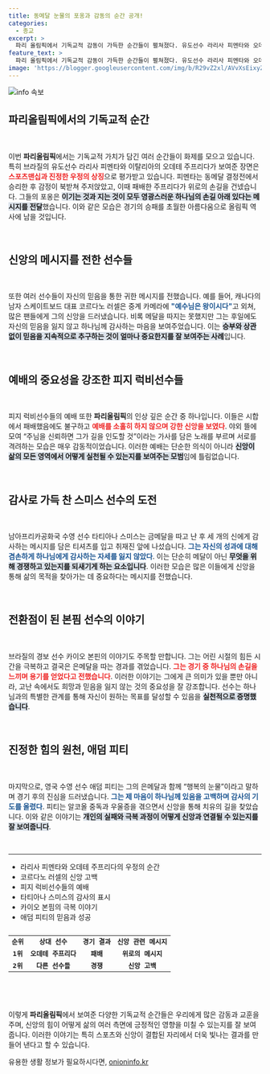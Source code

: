 ```yaml
---
title: 동메달 눈물의 포옹과 감동의 순간 공개!
categories:
  - 종교
excerpt: >
  파리 올림픽에서 기독교적 감동이 가득한 순간들이 펼쳐졌다. 유도선수 라리사 피멘타와 오데테 주프리다의 눈물어린 포옹부터, 코르다노 러셀의 예수님은 왕이시다! 외침까지! 올림픽에서 펼쳐진 믿음의 아름다움을 확인해보세요.
feature_text: >
  파리 올림픽에서 기독교적 감동이 가득한 순간들이 펼쳐졌다. 유도선수 라리사 피멘타와 오데테 주프리다의 눈물어린 포옹부터, 코르다노 러셀의 예수님은 왕이시다! 외침까지! 올림픽에서 펼쳐진 믿음의 아름다움을 확인해보세요.
image: 'https://blogger.googleusercontent.com/img/b/R29vZ2xl/AVvXsEixyZcFfHzMRdzZMjFBmAUKJYCLCGyLL1o632UiGVXcaFdKo_bkvkuCioo0uUKlGfBVcT3P84aROyZIXSBEx3Aw5nCQ3pTgDom1WDC4m8eifvWiAmWEEVb4x6G_l8C0QH225ldMjyaFvpxGEBGNO37VmDTDMHGhJPq73UglMfDca1-0aw/s1600/blogspot.png'
---
```


<p><img src="https://blogger.googleusercontent.com/img/b/R29vZ2xl/AVvXsEixyZcFfHzMRdzZMjFBmAUKJYCLCGyLL1o632UiGVXcaFdKo_bkvkuCioo0uUKlGfBVcT3P84aROyZIXSBEx3Aw5nCQ3pTgDom1WDC4m8eifvWiAmWEEVb4x6G_l8C0QH225ldMjyaFvpxGEBGNO37VmDTDMHGhJPq73UglMfDca1-0aw/s1600/blogspot.png" alt="info 속보" /></p>

<h2 data-ke-size="size26">파리올림픽에서의 기독교적 순간</h2>

<p data-ke-size="size16">&nbsp;</p>

<p>이번 <b>파리올림픽</b>에서는 기독교적 가치가 담긴 여러 순간들이 화제를 모으고 있습니다. 특히 브라질의 유도선수 라리사 피멘타와 이탈리아의 오데테 주프리다가 보여준 장면은 <b><span style="color: #ee2323;">스포츠맨십과 진정한 우정의 상징</span></b>으로 평가받고 있습니다. 피멘타는 동메달 결정전에서 승리한 후 감정이 북받쳐 주저앉았고, 이때 패배한 주프리다가 위로의 손길을 건넸습니다. 그들의 포옹은 <b><span style="background-color: #21538527;">이기는 것과 지는 것이 모두 영광스러운 하나님의 손길 아래 있다는 메시지를 전달</span></b>했습니다. 이와 같은 모습은 경기의 승패를 초월한 아름다움으로 올림픽 역사에 남을 것입니다.</p></p>

<p data-ke-size="size16">&nbsp;</p>

<h2 data-ke-size="size26">신앙의 메시지를 전한 선수들</h2>

<p data-ke-size="size16">&nbsp;</p>

<p>또한 여러 선수들이 자신의 믿음을 통한 귀한 메시지를 전했습니다. 예를 들어, 캐나다의 남자 스케이트보드 대표 코르다노 러셀은 중계 카메라에 <b><span style="color: #1a5490;">"예수님은 왕이시다"</span></b>고 외쳐, 많은 팬들에게 그의 신앙을 드러냈습니다. 비록 메달을 따지는 못했지만 그는 후일에도 자신의 믿음을 잃지 않고 하나님께 감사하는 마음을 보여주었습니다. 이는 <b><span style="background-color: #21538527;">승부와 상관없이 믿음을 지속적으로 추구하는 것이 얼마나 중요한지를 잘 보여주는 사례</span></b>입니다.</p></p>

<p data-ke-size="size16">&nbsp;</p>

<h2 data-ke-size="size26">예배의 중요성을 강조한 피지 럭비선수들</h2>

<p data-ke-size="size16">&nbsp;</p>

<p>피지 럭비선수들의 예배 또한 <b>파리올림픽</b>의 인상 깊은 순간 중 하나입니다. 이들은 시합에서 패배했음에도 불구하고 <b><span style="color: #ee2323;">예배를 소홀히 하지 않으며 강한 신앙을 보였다</span></b>. 야외 뜰에 모여 “주님을 신뢰하면 그가 길을 인도할 것”이라는 가사를 담은 노래를 부르며 서로를 격려하는 모습은 매우 감동적이었습니다. 이러한 예배는 단순한 의식이 아니라 <b><span style="background-color: #21538527;">신앙이 삶의 모든 영역에서 어떻게 실천될 수 있는지를 보여주는 모범</span></b>임에 틀림없습니다.</p></p>

<p data-ke-size="size16">&nbsp;</p>

<h2 data-ke-size="size26">감사로 가득 찬 스미스 선수의 도전</h2>

<p data-ke-size="size16">&nbsp;</p>

<p>남아프리카공화국 수영 선수 타티아나 스미스는 금메달을 따고 난 후 세 개의 신에게 감사하는 메시지를 담은 티셔츠를 입고 취재진 앞에 나섰습니다. <b><span style="color: #1a5490;">그는 자신의 성과에 대해 겸손하게 하나님에게 감사하는 자세를 잃지 않았다</span></b>. 이는 단순히 메달이 아닌 <b><span style="background-color: #21538527;">무엇을 위해 경쟁하고 있는지를 되새기게 하는 요소입니다</span></b>. 이러한 모습은 많은 이들에게 신앙을 통해 삶의 목적을 찾아가는 데 중요하다는 메시지를 전했습니다.</p></p>

<p data-ke-size="size16">&nbsp;</p>

<h2 data-ke-size="size26">전환점이 된 본핌 선수의 이야기</h2>

<p data-ke-size="size16">&nbsp;</p>

<p>브라질의 경보 선수 카이오 본핀의 이야기도 주목할 만합니다. 그는 어린 시절의 힘든 시간을 극복하고 결국은 은메달을 따는 경과를 겪었습니다. <b><span style="color: #ee2323;">그는 경기 중 하나님의 손길을 느끼며 용기를 얻었다고 전했습니다</span></b>. 이러한 이야기는 그에게 큰 의미가 있을 뿐만 아니라, 고난 속에서도 희망과 믿음을 잃지 않는 것의 중요성을 잘 강조합니다. 선수는 하나님과의 특별한 관계를 통해 자신이 원하는 목표를 달성할 수 있음을 <b><span style="background-color: #21538527;">실천적으로 증명했습니다</span></b>.</p></p>

<p data-ke-size="size16">&nbsp;</p>

<h2 data-ke-size="size26">진정한 힘의 원천, 애덤 피티</h2>

<p data-ke-size="size16">&nbsp;</p>

<p>마지막으로, 영국 수영 선수 애덤 피티는 그의 은메달과 함께 “행복의 눈물”이라고 말하며 경기 후의 진심을 드러냈습니다. <b><span style="color: #1a5490;">그는 제 마음이 하나님께 있음을 고백하며 감사의 기도를 올렸다</span></b>. 피티는 알코올 중독과 우울증을 겪으면서 신앙을 통해 치유의 길을 찾았습니다. 이와 같은 이야기는 <b><span style="background-color: #21538527;">개인의 실패와 극복 과정이 어떻게 신앙과 연결될 수 있는지를 잘 보여줍니다</span></b>.</p></p>

<p data-ke-size="size16">&nbsp;</p>

<hr>

<ul>
<li>라리사 피멘타와 오데테 주프리다의 우정의 순간</li>
<li>코르다노 러셀의 신앙 고백</li>
<li>피지 럭비선수들의 예배</li>
<li>타티아나 스미스의 감사의 표시</li>
<li>카이오 본핌의 극복 이야기</li>
<li>애덤 피티의 믿음과 성공</li>
</ul>

<pre>
<table>
<tr>
<td style="text-align: center; height: 17px;"><b>순위</b></td>
<td style="text-align: center; height: 17px;"><b>상대 선수</b></td>
<td style="text-align: center; height: 17px;"><b>경기 결과</b></td>
<td style="text-align: center; height: 17px;"><b>신앙 관련 메시지</b></td>
</tr>
<tr>
<td style="text-align: center; height: 17px;"><b>1위</b></td>
<td style="text-align: center; height: 17px;"><b>오데테 주프리다</b></td>
<td style="text-align: center; height: 17px;"><b>패배</b></td>
<td style="text-align: center; height: 17px;"><b>위로의 메시지</b></td>
</tr>
<tr>
<td style="text-align: center; height: 17px;"><b>2위</b></td>
<td style="text-align: center; height: 17px;"><b>다른 선수들</b></td>
<td style="text-align: center; height: 17px;"><b>경쟁</b></td>
<td style="text-align: center; height: 17px;"><b>신앙 고백</b></td>
</tr>
</table>
</pre>

<p data-ke-size="size16">&nbsp;</p>

<p>이렇게 <b>파리올림픽</b>에서 보여준 다양한 기독교적 순간들은 우리에게 많은 감동과 교훈을 주며, 신앙의 힘이 어떻게 삶의 여러 측면에 긍정적인 영향을 미칠 수 있는지를 잘 보여줍니다. 이러한 이야기는 특히 스포츠와 신앙이 결합된 자리에서 더욱 빛나는 결과를 만들어 낸다고 할 수 있습니다.</p>
유용한 생활 정보가 필요하시다면, <a href="https://onioninfo.kr" rel="dofollow">onioninfo.kr</a>


